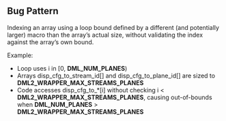 ## Bug Pattern

Indexing an array using a loop bound defined by a different (and potentially larger) macro than the array’s actual size, without validating the index against the array’s own bound.

Example:
- Loop uses i in [0, __DML_NUM_PLANES__)
- Arrays disp_cfg_to_stream_id[] and disp_cfg_to_plane_id[] are sized to __DML2_WRAPPER_MAX_STREAMS_PLANES__
- Code accesses disp_cfg_to_*[i] without checking i < __DML2_WRAPPER_MAX_STREAMS_PLANES__, causing out-of-bounds when __DML_NUM_PLANES__ > __DML2_WRAPPER_MAX_STREAMS_PLANES__
